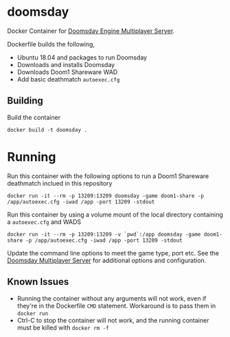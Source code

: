 # doomsday
Docker Container for [Doomsday Engine Multiplayer Server](https://manual.dengine.net/multiplayer/running_a_server).

Dockerfile builds the following,

- Ubuntu 18.04 and packages to run Doomsday
- Downloads and installs Doomsday
- Downloads Doom1 Shareware WAD
- Add basic deathmatch `autoexec.cfg`

## Building

Build the container

```
docker build -t doomsday .
```

# Running
Run this container with the following options to run a Doom1 Shareware deathmatch inclued in this repository

```
docker run -it --rm -p 13209:13209 doomsday -game doom1-share -p /app/autoexec.cfg -iwad /app -port 13209 -stdout
```

Run this container by using a volume mount of the local directory containing a `autoexec.cfg` and WADS

```
docker run -it --rm -p 13209:13209 -v `pwd`:/app doomsday -game doom1-share -p /app/autoexec.cfg -iwad /app -port 13209 -stdout
```

Update the command line options to meet the game type, port etc. See the [Doomsday Multiplayer Server](http://wiki.dengine.net/w/Multiplayer_server) for additional options and configuration.

## Known Issues

- Running the container without any arguments will not work, even if they're in the Dockerfile `CMD` statement. Workaround is to pass them in `docker run`
- Ctrl-C to stop the container will not work, and the running container must be killed with `docker rm -f`
